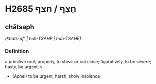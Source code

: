 # H2685 חֲצַף / חצף

## chătsaph

_(khats-af' | huh-TSAHP | huh-TSAHF)_

### Definition

a primitive root; properly, to shear or cut close; figuratively, to be severe; hasty, be urgent; v

- (Aphel) to be urgent, harsh, show insolence
